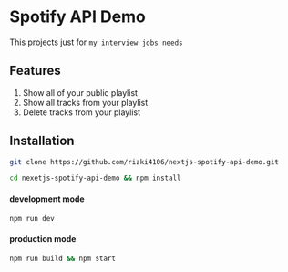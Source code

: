 # Spotify API Demo

This projects just for `my interview jobs needs`

## Features

1. Show all of your public playlist
2. Show all tracks from your playlist
3. Delete tracks from your playlist

## Installation

```bash
git clone https://github.com/rizki4106/nextjs-spotify-api-demo.git
```

```bash
cd nexetjs-spotify-api-demo && npm install
```

#### development mode

```bash
npm run dev
```

#### production mode

```bash
npm run build && npm start
```
